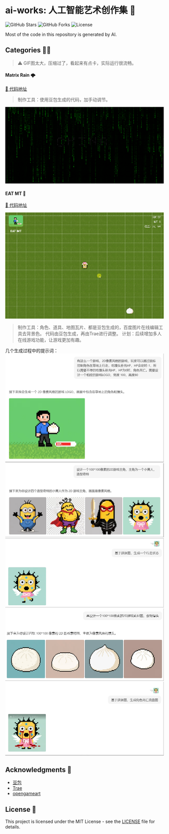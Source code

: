 # ai-works: 人工智能艺术创作集 🎨

![GitHub Stars](https://img.shields.io/github/stars/mrhuo/ai-works?style=social) ![GitHub Forks](https://img.shields.io/github/forks/mrhuo/ai-works?style=social) ![License](https://img.shields.io/github/license/mrhuo/ai-works)


Most of the code in this repository is generated by AI.

## Categories 👩‍💻
> ⚠️ GIF图太大，压缩过了，看起来有点卡，实际运行很流畅。

#### Matrix Rain 🌩️

  [🔗 代码地址](https://github.com/mrhuo/ai-works/matrix-rain/src)

  > 制作工具：使用豆包生成的代码，加手动调节。

  ![GIF](matrix-rain/screenshot.gif)

#### EAT MT 🍙

  [🔗 代码地址](https://github.com/mrhuo/ai-works/eat-mt)

 ![ScreenShot](eat-mt/screenshot.gif)

  > 制作工具：角色、道具、地图瓦片、都是豆包生成的，百度图片在线编辑工具去背景色。
  > 代码由豆包生成，再由Trae进行调整。
  > 计划：后续增加多人在线游戏功能，让游戏更加有趣。

  几个生成过程中的提示词：
  ![生成LOGO](eat-mt/assets/gen-logo.png)
  ![ScreenShot](eat-mt/assets/gen1.png)
  ![ScreenShot](eat-mt/assets/gen2.png)
  ![ScreenShot](eat-mt/assets/gen3.png)
  ![ScreenShot](eat-mt/assets/gen4.png)

## Acknowledgments 🙏
- [豆包](https://www.doubao.com/)
- [Trae](https://www.trae.com.cn/)
- [opengameart](https://opengameart.org/)

## License 📜

This project is licensed under the MIT License - see the [LICENSE](LICENSE) file for details.

